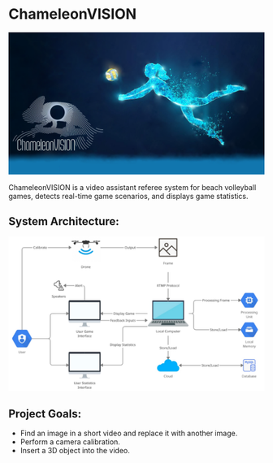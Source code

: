 # ChameleonVISION 
![alt text](/assets/Logo.png)

ChameleonVISION is a video assistant referee system for beach volleyball games, detects real-time game scenarios, and displays game statistics.

## System Architecture:
![alt text](/github_images/system_architecture.png)

## Project Goals:
* Find an image in a short video and replace it with another image.
* Perform a camera calibration.
* Insert a 3D object into the video.

